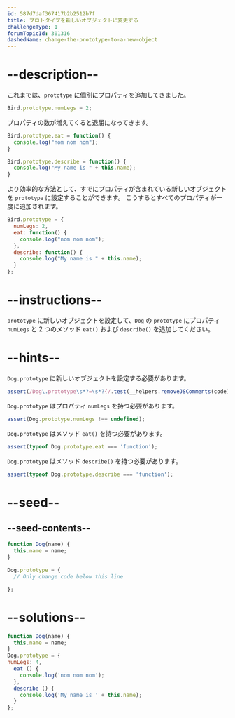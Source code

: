 ```yaml
---
id: 587d7daf367417b2b2512b7f
title: プロトタイプを新しいオブジェクトに変更する
challengeType: 1
forumTopicId: 301316
dashedName: change-the-prototype-to-a-new-object
---
```


# --description--

これまでは、`prototype` に個別にプロパティを追加してきました。

```js
Bird.prototype.numLegs = 2;
```

プロパティの数が増えてくると退屈になってきます。

```js
Bird.prototype.eat = function() {
  console.log("nom nom nom");
}

Bird.prototype.describe = function() {
  console.log("My name is " + this.name);
}
```

より効率的な方法として、すでにプロパティが含まれている新しいオブジェクトを `prototype` に設定することができます。 こうするとすべてのプロパティが一度に追加されます。

```js
Bird.prototype = {
  numLegs: 2, 
  eat: function() {
    console.log("nom nom nom");
  },
  describe: function() {
    console.log("My name is " + this.name);
  }
};
```

# --instructions--

`prototype` に新しいオブジェクトを設定して、`Dog` の `prototype` にプロパティ `numLegs` と 2 つのメソッド `eat()` および `describe()` を追加してください。

# --hints--

`Dog.prototype` に新しいオブジェクトを設定する必要があります。

```js
assert(/Dog\.prototype\s*?=\s*?{/.test(__helpers.removeJSComments(code)));
```

`Dog.prototype` はプロパティ `numLegs` を持つ必要があります。

```js
assert(Dog.prototype.numLegs !== undefined);
```

`Dog.prototype` はメソッド `eat()` を持つ必要があります。

```js
assert(typeof Dog.prototype.eat === 'function');
```

`Dog.prototype` はメソッド `describe()` を持つ必要があります。

```js
assert(typeof Dog.prototype.describe === 'function');
```

# --seed--

## --seed-contents--

```js
function Dog(name) {
  this.name = name;
}

Dog.prototype = {
  // Only change code below this line

};
```

# --solutions--

```js
function Dog(name) {
  this.name = name;
}
Dog.prototype = {
numLegs: 4,
  eat () {
    console.log('nom nom nom');
  },
  describe () {
    console.log('My name is ' + this.name);
  }
};
```
